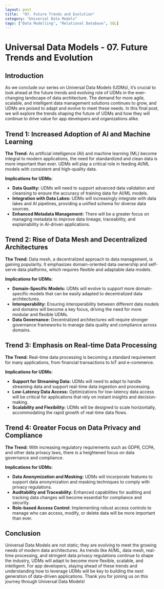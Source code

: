 ```yaml
---
layout: post
title:  "07. Future Trends and Evolution"
category: "Universal Data Models"
tags: ["Data Modelling", "Relational Database", SQL]
---
```


# Universal Data Models - 07. Future Trends and Evolution

## Introduction

As we conclude our series on Universal Data Models (UDMs), it’s crucial to look ahead at the future trends and evolving role of UDMs in the ever-changing landscape of data architecture. The demand for more agile, scalable, and intelligent data management solutions continues to grow, and UDMs are poised to adapt and evolve to meet these needs. In this final post, we will explore the trends shaping the future of UDMs and how they will continue to drive value for app developers and organizations alike.

## Trend 1: Increased Adoption of AI and Machine Learning

**The Trend:** As artificial intelligence (AI) and machine learning (ML) become integral to modern applications, the need for standardized and clean data is more important than ever. UDMs will play a critical role in feeding AI/ML models with consistent and high-quality data.

**Implications for UDMs:**
- **Data Quality:** UDMs will need to support advanced data validation and cleansing to ensure the accuracy of training data for AI/ML models.
- **Integration with Data Lakes:** UDMs will increasingly integrate with data lakes and AI pipelines, providing a unified schema for diverse data sources.
- **Enhanced Metadata Management:** There will be a greater focus on managing metadata to improve data lineage, traceability, and explainability in AI-driven applications.

## Trend 2: Rise of Data Mesh and Decentralized Architectures

**The Trend:** Data mesh, a decentralized approach to data management, is gaining popularity. It emphasizes domain-oriented data ownership and self-serve data platforms, which requires flexible and adaptable data models.

**Implications for UDMs:**
- **Domain-Specific Models:** UDMs will evolve to support more domain-specific models that can be easily adapted to decentralized data architectures.
- **Interoperability:** Ensuring interoperability between different data models and domains will become a key focus, driving the need for more modular and flexible UDMs.
- **Data Governance:** Decentralized architectures will require stronger governance frameworks to manage data quality and compliance across domains.

## Trend 3: Emphasis on Real-time Data Processing

**The Trend:** Real-time data processing is becoming a standard requirement for many applications, from financial transactions to IoT and e-commerce.

**Implications for UDMs:**
- **Support for Streaming Data:** UDMs will need to adapt to handle streaming data and support real-time data ingestion and processing.
- **Low-Latency Data Access:** Optimizations for low-latency data access will be critical for applications that rely on instant insights and decision-making.
- **Scalability and Flexibility:** UDMs will be designed to scale horizontally, accommodating the rapid growth of real-time data flows.

## Trend 4: Greater Focus on Data Privacy and Compliance

**The Trend:** With increasing regulatory requirements such as GDPR, CCPA, and other data privacy laws, there is a heightened focus on data governance and compliance.

**Implications for UDMs:**
- **Data Anonymization and Masking:** UDMs will incorporate features to support data anonymization and masking techniques to comply with privacy regulations.
- **Auditability and Traceability:** Enhanced capabilities for auditing and tracking data changes will become essential for compliance and security.
- **Role-based Access Control:** Implementing robust access controls to manage who can access, modify, or delete data will be more important than ever.

## Conclusion

Universal Data Models are not static; they are evolving to meet the growing needs of modern data architectures. As trends like AI/ML, data mesh, real-time processing, and stringent data privacy regulations continue to shape the industry, UDMs will adapt to become more flexible, scalable, and intelligent. For app developers, staying ahead of these trends and understanding how to leverage UDMs will be key to building the next generation of data-driven applications. Thank you for joining us on this journey through Universal Data Models!



